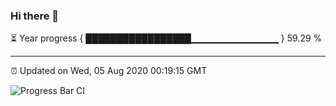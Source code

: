 ### Hi there 👋

⏳ Year progress { █████████████████▁▁▁▁▁▁▁▁▁▁▁▁▁ } 59.29 %

---

⏰ Updated on Wed, 05 Aug 2020 00:19:15 GMT

![Progress Bar CI](https://github.com/liununu/liununu/workflows/Progress%20Bar%20CI/badge.svg)
